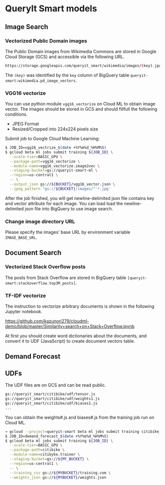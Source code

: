 # QueryIt Smart models

## Image Search

### Vectorized Public Domain images

The Public Domain images from Wikimedia Commons are stored in Google Cloud Storage (GCS) and accessible via the following URL.

``` bash
https://storage.googleapis.com/queryit_smart/wikimedia/images/(key).jpg
```

The `(key)` was identified by the `key` column of BigQuery table `queryit-smart:wikimedia.pd_image_vectors`.

### VGG16 vectorize

You can use python module `vgg16_vectorize` on Cloud ML to obtain image vector.
The images should be stored in GCS and should fillfull the following conditions.

- JPEG Format
- Resized/Cropped into 224x224 pixels size

Submit job to Google Cloud Machine Learning:

``` bash
$ JOB_ID=vgg16_vectrize_$(date +%Y%m%d_%H%M%S)
$ gcloud beta ml jobs submit training ${JOB_ID} \
  --scale-tier=BASIC_GPU \
  --package-path=vgg16_vectorize \
  --module-name=vgg16_vectorize.image2vec \
  --staging-bucket=gs://queryit-smart-ml \
  --region=us-central1 \
  -- \
  --output_json gs://${BUCKET}/vgg16_vector.json \
  --jpeg_pattern "gs://${BUCKET}/images/"'*.jpg'
```

After the job finished, you will get newline-delimited json file contains key and vector attribute for each image. You can load load the newline-delimited json file into BigQuery to use image search.

### Change image directory URL

Please specify the images' base URL by environment variable `IMAGE_BASE_URL`.

## Document Search

### Vectorized Stack Overflow posts

The posts from Stack Overflow are stored in BigQuery table `[queryit-smart:stackoverflow.top3M_posts]`.

### TF-IDF vectorize

The instruction to vectorize arbitrary documents is shown in the following Jupyter notebook.

https://github.com/kazunori279/cloudml-demo/blob/master/Similarity+search+on+Stack+Overflow.ipynb

At first you should create word dictionaries about the documents, and convert it to UDF (JavaScript) to create document vectors table.

## Demand Forecast

## UDFs

The UDF files are on GCS and can be read public.

``` bash
gs://queryit_smart/citibike/udf/tensor.js
gs://queryit_smart/citibike/udf/weights1.js
gs://queryit_smart/citibike/udf/biases1.js
...
```

You can obtain the weights#.js and biases#.js from the training job run on Cloud ML.

``` bash
→ gcloud --project=queryit-smart beta ml jobs submit training citibike_train_$(date +%Y%m%d_%H%M%S) --scale-tier=BASIC_GPU --async --package-path=citibike --module-name=citibike.trainer --staging-bucket=gs://queryit-smart-ml --region=us-central1
$ JOB_ID=demand_forecast_$(date +%Y%m%d_%H%M%S)
$ gcloud beta ml jobs submit training ${JOB_ID} \
  --scale-tier=BASIC_GPU \
  --package-path=citibike \
  --module-name=citibyke.trainer \
  --staging-bucket=gs://${MY_BUCKET} \
  --region=us-central1 \
  -- \
  --training_csv gs://${MYBUCKET}/training.com \
  --weights_json gs://${MYBUCKET}/weights.json
```
